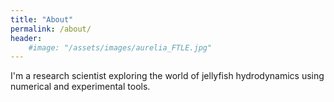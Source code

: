 ```yaml
---
title: "About"
permalink: /about/
header:
    #image: "/assets/images/aurelia_FTLE.jpg"
---
```


I'm a research scientist exploring the world of jellyfish hydrodynamics using numerical and experimental tools.